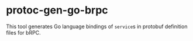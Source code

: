 # protoc-gen-go-brpc

This tool generates Go language bindings of `service`s in protobuf definition
files for bRPC.

